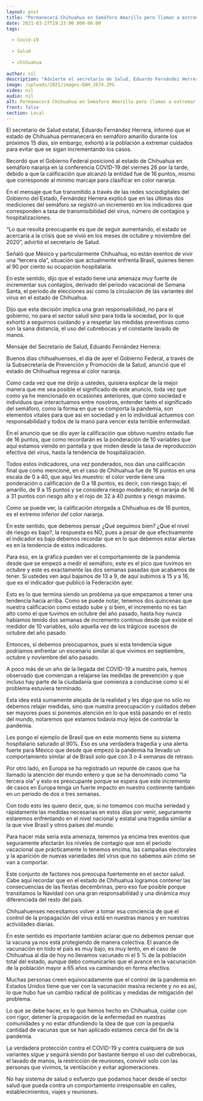 ```yaml
---
layout: post
title: "Permanecerá Chihuahua en Semáforo Amarillo pero llaman a extremar cuidados"
date: 2021-03-27T19:23:00.000-06:00
tags:
  
  - Covid-19
  
  - Salud
  
  - chihuahua
  
author: nil
description: "Advierte el secretario de Salud, Eduardo Fernández Herrera que hay indicadores a la alza como la transmisibilidad del virus y de ocupación hospitalaria, por lo que la gente no debe actuar como si ya se hubiera terminado la pandemia"
image: /uploads/2021/images-DAH_2674.JPG
video: nil
audio: nil
alt: Permanecerá Chihuahua en Semáforo Amarillo pero llaman a extremar cuidados
front: false
section: Local
---
```


El secretario de  Salud estatal, Eduardo Fernández Herrera, informó que el estado de Chihuahua permanecerá en semáforo amarillo durante los próximos 15 días, sin embargo, exhortó a la población a extremar cuidados para evitar que se sigan incrementando los casos.

Recordó que el Gobierno Federal posicionó al estado de Chihuahua en semáforo naranja en la conferencia COVID-19 del viernes 26 por la tarde, debido a que la calificación que alcanzó la entidad fue de 16 puntos, mismo que corresponde al mínimo marcaje para clasificar en color naranja.

En el mensaje que fue transmitido a través de las redes sociodigitales del Gobierno del Estado, Fernández Herrera explicó que en las últimas dos mediciones del semáforo se registró un incremento en los indicadores que corresponden a tasa de transmisibilidad del virus, número de contagios y hospitalizaciones.

“Lo que resulta preocupante es que de seguir aumentando, el estado se acercaría a la crisis que se vivió en los meses de octubre y noviembre del 2020”, advirtió el secretario de Salud. 

Señaló que México y particularmente Chihuahua, no están exentos de vivir una “tercera ola”, situación que actualmente enfrenta Brasil, quienes tienen al 90 por ciento su ocupación hospitalaria.

En este sentido, dijo que el estado tiene una amenaza muy fuerte de incrementar sus contagios, derivado del periodo vacacional de Semana Santa, el periodo de elecciones así como la circulación de las variantes del virus en el estado de Chihuahua.

Dijo que esta decisión implica una gran responsabilidad, no para el gobierno, no para el sector salud sino para toda la sociedad, por lo que exhortó a seguirnos cuidando y a respetar las medidas preventivas como son la sana distancia, el uso del cubrebocas y el constante lavado de manos.

Mensaje del Secretario de Salud, Eduardo Fernández Herrera:

Buenos días chihuahuenses, el día de ayer el Gobierno Federal, a través de la Subsecretaría de Prevención y Promoción de la Salud, anunció que el estado de Chihuahua regresa al color naranja.

Como cada vez que me dirijo a ustedes, quisiera explicar de la mejor manera que me sea posible el significado de este anuncio, toda vez que como ya he mencionado en ocasiones anteriores, que como sociedad e individuos que interactuamos entre nosotros, entender tanto el significado del semáforo, como la forma en que se comporta la pandemia, son elementos vitales para que así en sociedad y en lo individual actuemos con responsabilidad y todos de la mano para vencer esta terrible enfermedad.

En el anuncio que se dio ayer la calificación que obtuvo nuestro estado fue de 16 puntos, que como recordarán es la ponderación de 10 variables que aquí estamos viendo en pantalla y que miden desde la tasa de reproducción efectiva del virus, hasta la tendencia de hospitalización.

Todos estos indicadores, una vez ponderados, nos dan una calificación final que como mencioné, en el caso de Chihuahua fue de 16 puntos en una escala de 0 a 40, que aquí les muestro: el color verde tiene una ponderación o calificación de 0 a 18 puntos, es decir, con riesgo bajo; el amarillo, de 9 a 15 puntos y se considera riesgo moderado; el naranja de 16 a 31 puntos con riesgo alto y el rojo de 32 a 40 puntos y riesgo máximo.

Como se puede ver, la calificación otorgada a Chihuahua es de 16 puntos, es el extremo inferior del color naranja.

En este sentido, que debemos pensar ¿Qué seguimos bien? ¿Que el nivel de riesgo es bajo?, la respuesta es NO, pues a pesar de que efectivamente el indicador es bajo debemos recordar que en lo que debemos estar alertas es en la tendencia de estos indicadores.

Para eso, en la gráfica pueden ver el comportamiento de la pandemia desde que se empezó a medir el semáforo, este es el pico que tuvimos en octubre y este es exactamente las dos semanas pasadas que acabamos de tener. Si ustedes ven aquí bajamos de 13 a 9, de aquí subimos a 15 y a 16, que es el indicador que publicó la Federación ayer.

Esto es lo que termina siendo un problema ya que empezamos a tener una tendencia hacia arriba. Como se puede notar, tenemos dos quincenas que nuestra calificación como estado sube y si bien, el incremento no es tan alto como el que tuvimos en octubre del año pasado, hasta hoy nunca habíamos tenido dos semanas de incremento continuo desde que existe el medidor de 10 variables, sólo aquella vez de los trágicos sucesos de octubre del año pasado.

Entonces, sí debemos preocuparnos, pues si esta tendencia sigue podríamos enfrentar un escenario similar al que vivimos en septiembre, octubre y noviembre del año pasado.

A poco más de un año de la llegada del COVID-19 a nuestro país, hemos observado que comienzan a relajarse las medidas de prevención y que incluso hay parte de la ciudadanía que comienza a conducirse como si el problema estuviera terminado.

Esta idea está sumamente alejada de la realidad y les digo que no sólo no debemos relajar medidas, sino que nuestra preocupación y cuidados deben ser mayores pues si ponemos atención en lo que está pasando en el resto del mundo, notaremos que estamos todavía muy lejos de controlar la pandemia.

Les pongo el ejemplo de Brasil que en este momento tiene su sistema hospitalario saturado al 90%. Eso es una verdadera tragedia y una alerta fuerte para México que desde que empezó la pandemia ha llevado un comportamiento similar al de Brasil solo que con 3 o 4 semanas de retraso.

Por otro lado, en Europa se ha registrado un repunte de casos que ha llamado la atención del mundo entero y que se ha denominado como “la tercera ola” y esto es preocupante porque se espera que este incremento de casos en Europa tenga un fuerte impacto en nuestro continente también en un periodo de dos o tres semanas.

Con todo esto les quiero decir, que, si no tomamos con mucha seriedad y rápidamente las medidas necesarias en estos días por venir, seguramente estaremos enfrentando en el nivel nacional y estatal una tragedia similar a la que vive Brasil y otros países del mundo.

Para hacer más seria esta amenaza, tenemos ya encima tres eventos que seguramente afectarán los niveles de contagio que son el periodo vacacional que prácticamente lo tenemos encima, las campañas electorales y la aparición de nuevas variedades del virus que no sabemos aún cómo se van a comportar.

Este conjunto de factores nos preocupa fuertemente en el sector salud. Cabe aquí recordar que en el estado de Chihuahua logramos contener las consecuencias de las fiestas decembrinas, pero eso fue posible porque transitamos la Navidad con una gran responsabilidad y una dinámica muy diferenciada del resto del país.

Chihuahuenses necesitamos volver a tomar esa conciencia de que el control de la propagación del virus está en nuestras manos y en nuestras actividades diarias.

En este sentido es importante también aclarar que no debemos pensar que la vacuna ya nos está protegiendo de manera colectiva. El avance de vacunación en todo el país es muy bajo, es muy lento, en el caso de Chihuahua al día de hoy no llevamos vacunado ni el 5 % de la población total del estado, aunque debo comunicarles que el avance en la vacunación de la población mayor a 65 años va caminando en forma efectiva.

Muchas personas creen equivocadamente que el control de la pandemia en Estados Unidos tiene que ver con la vacunación masiva reciente y no es así, lo que hubo fue un cambio radical de políticas y medidas de mitigación del problema.

Lo que se debe hacer, es lo que hemos hecho en Chihuahua, cuidar con con rigor, detener la propagación de la enfermedad en nuestras comunidades y no estar difundiendo la idea de que con la pequeña cantidad de vacunas que se han aplicado estamos cerca del fin de la pandemia.

La verdadera protección contra el COVID-19 y contra cualquiera de sus variantes sigue y seguirá siendo por bastante tiempo el uso del cubrebocas, el lavado de manos, la restricción de reuniones, convivir solo con las personas que vivimos, la ventilación y evitar aglomeraciones.

No hay sistema de salud o esfuerzo que podamos hacer desde el sector salud que pueda contra un comportamiento irresponsable en calles, establecimientos, viajes y reuniones.